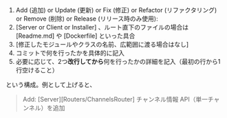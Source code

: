 1. Add (追加) or Update (更新) or Fix (修正) or Refactor (リファクタリング) or Remove (削除) or Release (リリース時のみ使用):
2. [Server or Client or Installer] 、ルート直下のファイルの場合は [Readme.md] や [Dockerfile] といった具合
3. [修正したモジュールやクラスの名前、広範囲に渡る場合はなし]
4. コミットで何を行ったかを具体的に記入
5. 必要に応じて、2つ**改行してから**何を行ったかの詳細を記入（最初の行から1行空けること）

という構成。例として上げると、

> Add: [Server][Routers/ChannelsRouter] チャンネル情報 API（単一チャンネル）を追加